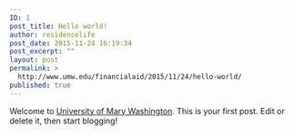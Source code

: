 ```yaml
---
ID: 1
post_title: Hello world!
author: residencelife
post_date: 2015-11-24 16:19:34
post_excerpt: ""
layout: post
permalink: >
  http://www.umw.edu/financialaid/2015/11/24/hello-world/
published: true
---
```

Welcome to <a href="http://www.umw.edu/">University of Mary Washington</a>. This is your first post. Edit or delete it, then start blogging!